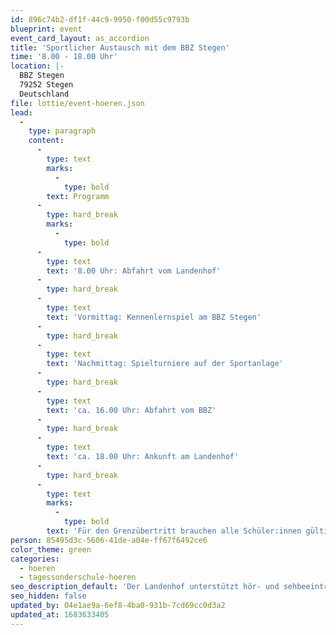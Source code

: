 ```yaml
---
id: 896c74b2-df1f-44c9-9950-f00d55c9793b
blueprint: event
event_card_layout: as_accordion
title: 'Sportlicher Austausch mit dem BBZ Stegen'
time: '8.00 - 18.00 Uhr'
location: |-
  BBZ Stegen
  79252 Stegen
  Deutschland
file: lottie/event-hoeren.json
lead:
  -
    type: paragraph
    content:
      -
        type: text
        marks:
          -
            type: bold
        text: Programm
      -
        type: hard_break
        marks:
          -
            type: bold
      -
        type: text
        text: '8.00 Uhr: Abfahrt vom Landenhof'
      -
        type: hard_break
      -
        type: text
        text: 'Vormittag: Kennenlernspiel am BBZ Stegen'
      -
        type: hard_break
      -
        type: text
        text: 'Nachmittag: Spielturniere auf der Sportanlage'
      -
        type: hard_break
      -
        type: text
        text: 'ca. 16.00 Uhr: Abfahrt vom BBZ'
      -
        type: hard_break
      -
        type: text
        text: 'ca. 18.00 Uhr: Ankunft am Landenhof'
      -
        type: hard_break
      -
        type: text
        marks:
          -
            type: bold
        text: 'Für den Grenzübertritt brauchen alle Schüler:innen gültige Dokumente (Pass / ID / Ausländerausweis / Aufenthaltsbewilligung)'
person: 85495d3c-5606-41de-a04e-ff67f6492ce6
color_theme: green
categories:
  - hoeren
  - tagessonderschule-hoeren
seo_description_default: 'Der Landenhof unterstützt hör- und sehbeeinträchtigte Kinder & Jugendliche in ihrem selbstbestimmten Leben durch Förderung ihrer Fähigkeiten & Entwicklung'
seo_hidden: false
updated_by: 04e1ae9a-6ef8-4ba0-931b-7cd69cc0d3a2
updated_at: 1683633405
---
```

